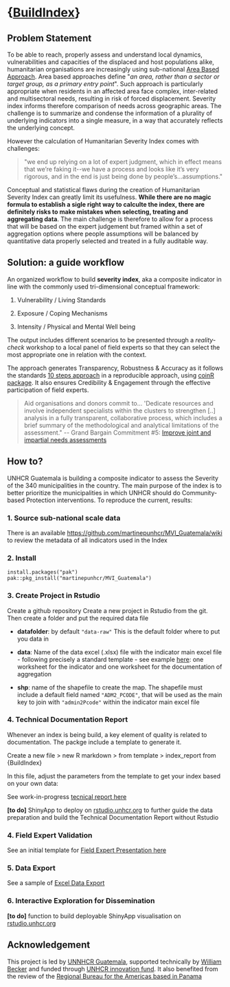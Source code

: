 # {[BuildIndex](https://martinepunhcr.github.io/MVI_Guatemala/)}


## Problem Statement


To be able to reach, properly assess and understand local dynamics, vulnerabilities and capacities of the displaced and host populations alike, humanitarian organisations are increasingly using sub-national [Area Based Approach](https://www.humanitarianlibrary.org/collection/implementing-area-based-approaches). Area based approaches define "*an area, rather than a sector or target group, as a primary entry point*". Such approach is particularly appropriate when residents in an affected area face complex, inter-related and multisectoral needs, resulting in risk of forced displacement. Severity index informs therefore comparison of needs across geographic areas. The challenge is to summarize and condense the information of a plurality of underlying indicators into a single measure, in a way that accurately reflects the underlying concept.

However the calculation of Humanitarian Severity Index comes with challenges: 

> "we end up relying on a lot of expert judgment, which in effect means that we’re faking it--we have a process and looks like it’s very rigorous, and in the end is just being done by people’s...assumptions."

Conceptual and statistical flaws during the creation of Humanitarian Severity Index can greatly limit its usefulness. __While there are no magic formula to establish a sigle right way to calculte the index, there are definitely risks to make mistakes when selecting, treating and aggregating data__. The main challenge is therefore to allow for a process that will be based on the expert judgement but framed within a set of aggregation options where people assumptions will be balanced by quantitative data properly selected and treated in a fully auditable way. 


## Solution: a guide workflow


An organized workflow to build __severity index__, aka a composite indicator in line with the commonly used tri-dimensional conceptual framework: 

  1. Vulnerability / Living Standards 
  
  2. Exposure / Coping Mechanisms 
  
  3. Intensity / Physical and Mental Well being 
  
The output includes different scenarios to be presented through a _reality-check_ workshop to a local panel of field experts so that they can select the most appropriate one in relation with the context. 

The approach generates Transparency, Robustness & Accuracy as it follows the standards [10 steps approach](https://knowledge4policy.ec.europa.eu/sites/default/files/10-step-pocket-guide-to-composite-indicators-and-scoreboards.pdf) in a reproducible approach, using [coinR package](https://bluefoxr.github.io/COINr/). It also ensures Credibility & Engagement through the effective participation of field experts.

> Aid organisations and donors commit to...  'Dedicate resources and involve independent specialists within the clusters to strengthen [..] analysis in a fully transparent, collaborative process, which includes a brief summary of the methodological and analytical limitations of the assessment."
> --   Grand Bargain Commitment #5: [Improve joint and impartial needs assessments](https://interagencystandingcommittee.org/improve-joint-and-impartial-needs-assessments)

## How to?
UNHCR Guatemala is building a composite indicator to assess the Severity of the 340 municipalities in the country. The main purpose of the index is to better prioritize the municipalities in which UNHCR should do Community-based Protection interventions. To reproduce the current, results:

### 1. Source sub-national scale data
There is an available https://github.com/martinepunhcr/MVI_Guatemala/wiki to review the metadata of all indicators used in the Index

### 2. Install  
```{r}
install.packages("pak")
pak::pkg_install("martinepunhcr/MVI_Guatemala")  
```  

### 3. Create Project in Rstudio

Create a github repository
Create a new project in Rstudio from the git. 
Then create a folder and put the required data file

 * __datafolder__: by default `"data-raw"` This is the default folder where to put you data in  
 
 * __data__:  Name of the data excel (.xlsx) file  with the indicator main excel file - following precisely a standard template - see example [here](https://github.com/martinepunhcr/MVI_Guatemala/raw/main/data-raw/data_module-input.xlsx): one worksheet for the indicator and one worksheet for the documentation of aggregation  
 
 * __shp__: name of the shapefile to create the map. The shapefile must include a default field named `"ADM2_PCODE"`, that will be used as the main key to join with  `"admin2Pcode"` within the indicator main excel file

### 4. Technical Documentation Report
Whenever an index is being build, a key element of quality is related to documentation. The packge include a template to generate it.

Create a new file > new R markdown > from template > index_report from {BuildIndex}

In this file, adjust the parameters from the template to get your index based on your own data:

See work-in-progress [tecnical report here](articles/skeleton.html)

__[to do]__ ShinyApp to deploy on  [rstudio.unhcr.org](https:://rstudio.unhcr.org) to further guide the data preparation and build the Technical Documentation Report without Rstudio

### 4. Field Expert Validation 

See an initial template for  [Field Expert Presentation here](articles/skeleton2.html)

### 5. Data Export

See a sample of [Excel Data Export](https://github.com/martinepunhcr/MVI_Guatemala/raw/main/inst/index_export_geo.xlsx)

### 6. Interactive Exploration for Dissemination

__[to do]__ function to build deployable ShinyApp visualisation on [rstudio.unhcr.org](https:://rstudio.unhcr.org)


## Acknowledgement

This project is led by [UNNHCR Guatemala](https://www.unhcr.org/guatemala.html), supported technically by [William Becker](https://www.willbecker.me/) and funded through [UNHCR innovation fund](https://www.unhcr.org/innovation/innovation-fund/). It also benefited from the review of the [Regional Bureau for the Americas based in Panama](https://www.unhcr.org/americas.html)
